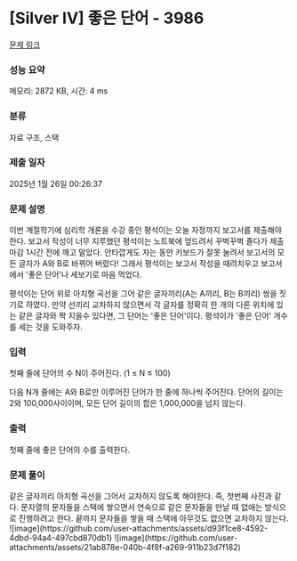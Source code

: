 # [Silver IV] 좋은 단어 - 3986 

[문제 링크](https://www.acmicpc.net/problem/3986) 

### 성능 요약

메모리: 2872 KB, 시간: 4 ms

### 분류

자료 구조, 스택

### 제출 일자

2025년 1월 26일 00:26:37

### 문제 설명

<p>이번 계절학기에 심리학 개론을 수강 중인 평석이는 오늘 자정까지 보고서를 제출해야 한다. 보고서 작성이 너무 지루했던 평석이는 노트북에 엎드려서 꾸벅꾸벅 졸다가 제출 마감 1시간 전에 깨고 말았다. 안타깝게도 자는 동안 키보드가 잘못 눌려서 보고서의 모든 글자가 A와 B로 바뀌어 버렸다! 그래서 평석이는 보고서 작성을 때려치우고 보고서에서 '좋은 단어'나 세보기로 마음 먹었다.</p>

<p>평석이는 단어 위로 아치형 곡선을 그어 같은 글자끼리(A는 A끼리, B는 B끼리) 쌍을 짓기로 하였다. 만약 선끼리 교차하지 않으면서 각 글자를 정확히 한 개의 다른 위치에 있는 같은 글자와 짝 지을수 있다면, 그 단어는 '좋은 단어'이다. 평석이가 '좋은 단어' 개수를 세는 것을 도와주자.</p>

### 입력 

 <p>첫째 줄에 단어의 수 N이 주어진다. (1 ≤ N ≤ 100)</p>

<p>다음 N개 줄에는 A와 B로만 이루어진 단어가 한 줄에 하나씩 주어진다. 단어의 길이는 2와 100,000사이이며, 모든 단어 길이의 합은 1,000,000을 넘지 않는다.</p>

### 출력 

 <p>첫째 줄에 좋은 단어의 수를 출력한다.</p>

### 문제 풀이

 <p>같은 글자끼리 아치형 곡선을 그어서 교차하지 않도록 해야한다. 즉, 첫번째 사진과 같다. 문자열의 문자들을 스택에 쌓으면서 연속으로 같은 문자들을 만날 때 없애는 방식으로 진행하려고 한다. 끝까지 문자들을 쌓을 때 스택에 아무것도 없으면 교차하지 않는다. ![image](https://github.com/user-attachments/assets/d93f1ce8-4592-4dbd-94a4-497cbd870db1) ![image](https://github.com/user-attachments/assets/21ab878e-040b-4f8f-a269-911b23d7f182)

</p>
